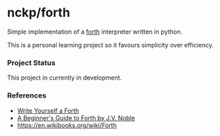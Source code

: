 # nckp/forth
Simple implementation of a [forth](https://en.wikipedia.org/wiki/Forth_(programming_language)) interpreter written in python.

This is a personal learning project so it favours simplicity over efficiency.

### Project Status
This project in currently in development.

### References
- [Write Yourself a Forth](http://beza1e1.tuxen.de/articles/forth.html)
- [A Beginner's Guide to Forth by J.V. Noble](https://galileo.phys.virginia.edu/classes/551.jvn.fall01/primer.htm)
- https://en.wikibooks.org/wiki/Forth
